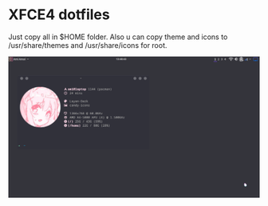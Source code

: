 # XFCE4 dotfiles
Just copy all in $HOME folder.
Also u can copy theme and icons to /usr/share/themes and /usr/share/icons for root.

![Screenshot](/Screen.png)
